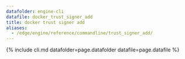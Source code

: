 ```yaml
---
datafolder: engine-cli
datafile: docker_trust_signer_add
title: docker trust signer add
aliases:
  - /edge/engine/reference/commandline/trust_signer_add/
---
```

<!--
This page is automatically generated from Docker's source code. If you want to
suggest a change to the text that appears here, open a ticket or pull request
in the source repository on GitHub:

https://github.com/docker/cli
-->

{% include cli.md datafolder=page.datafolder datafile=page.datafile %}
